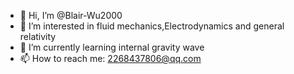 - 👋 Hi, I’m @Blair-Wu2000
- 👀 I’m interested in fluid mechanics,Electrodynamics and general relativity
- 🌱 I’m currently learning internal gravity wave
- 📫 How to reach me: 2268437806@qq.com

<!---
Blair-Wu2000/Blair-Wu2000 is a ✨ special ✨ repository because its `README.md` (this file) appears on your GitHub profile.
You can click the Preview link to take a look at your changes.
--->
